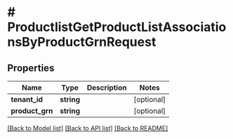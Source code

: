 # # ProductlistGetProductListAssociationsByProductGrnRequest


## Properties 


Name | Type | Description | Notes
------------ | ------------- | ------------- | -------------
**tenant_id**| **string** |   | [optional]
**product_grn**| **string** |   | [optional]


[[Back to Model list]](../../README.md#models) [[Back to API list]](../../README.md#endpoints) [[Back to README]](../../README.md)

